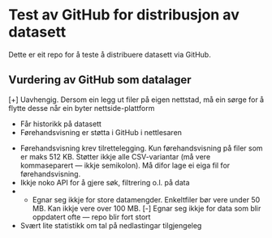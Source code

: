 # Test av GitHub for distribusjon av datasett

Dette er eit repo for å teste å distribuere datasett via GitHub.

## Vurdering av GitHub som datalager
[+] Uavhengig. Dersom ein legg ut filer på eigen nettstad, må ein sørge for å flytte desse når ein byter nettside-plattform
+ Får historikk på datasett
+ Førehandsvisning er støtta i GitHub i nettlesaren
- Førehandsvisning krev tilrettelegging. Kun førehandsvisning på filer som er maks 512 KB. Støtter ikkje alle CSV-variantar (må vere kommaseparert — ikkje semikolon). Må difor lage ei eiga fil for førehandsvisning.
- Ikkje noko API for å gjere søk, filtrering o.l. på data
- - Egnar seg ikkje for store datamengder. Enkeltfiler bør vere under 50 MB. Kan ikkje vere over 100 MB.
[-] Egnar seg ikkje for data som blir oppdatert ofte — repo blir fort stort
- Svært lite statistikk om tal på nedlastingar tilgjengeleg
